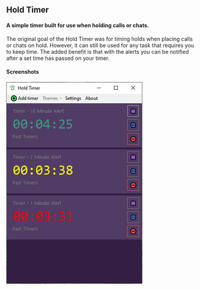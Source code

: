 ## Hold Timer

#### A simple timer built for use when holding calls or chats.

The original goal of the Hold Timer was for timing holds when placing calls or chats on hold.
However, it can still be used for any task that requires you to keep time. The added benefit is that
with the alerts you can be notified after a set time has passed on your timer.

#### Screenshots

![3 Timers in various states](https://raw.githubusercontent.com/cborrow/HoldTimer/master/HoldTimer/Screenshot.PNG)
